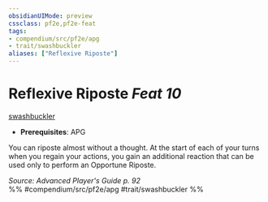 ```yaml
---
obsidianUIMode: preview
cssclass: pf2e,pf2e-feat
tags:
- compendium/src/pf2e/apg
- trait/swashbuckler
aliases: ["Reflexive Riposte"]
---
```

# Reflexive Riposte  *Feat 10*  
[swashbuckler](../../rules/traits/swashbuckler-apg.md)  

- **Prerequisites**: APG

You can riposte almost without a thought. At the start of each of your turns when you regain your actions, you gain an additional reaction that can be used only to perform an Opportune Riposte.

*Source: Advanced Player's Guide p. 92*  
%% #compendium/src/pf2e/apg #trait/swashbuckler %%